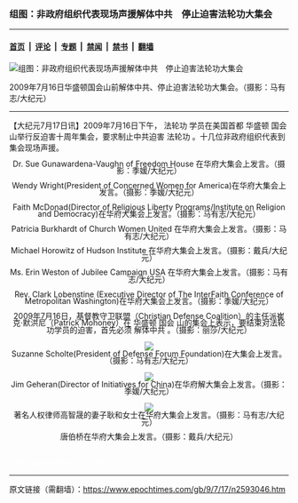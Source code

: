 ### 组图：非政府组织代表现场声援解体中共　停止迫害法轮功大集会

---

#### [首页](../../../..?n2593046) &nbsp;|&nbsp; [评论](../../../../../epoch-comment?n2593046) &nbsp;|&nbsp; [专题](../../../../../epoch-special?n2593046) &nbsp;|&nbsp; [禁闻](../../../../../epoch-news?n2593046) &nbsp;|&nbsp; [禁书](../../../../../books?n2593046) &nbsp;|&nbsp; [翻墙](https://github.com/gfw-breaker/nogfw/blob/master/README.md?n2593046)


<div><img alt="组图：非政府组织代表现场声援解体中共　停止迫害法轮功大集会" class="attachment-djy_600_400 size-djy_600_400 wp-post-image" src="https://i.epochtimes.com/assets/uploads/2009/07/0907161816321892_1-600x400.jpg"/>
<div class="caption">
 <p>
  2009年7月16日华盛顿国会山前解体中共、停止迫害法轮功大集会。（摄影：马有志/大纪元）
 </p>
</div></div><hr/><div class="post_content" id="artbody" itemprop="articleBody">
 <!-- article content begin -->
 <p>
  【大纪元7月17日讯】2009年7月16日下午，
  <ok href="https://www.epochtimes.com/gb/tag/%E6%B3%95%E8%BD%AE%E5%8A%9F.html">
   法轮功
  </ok>
  学员在美国首都
  <ok href="https://www.epochtimes.com/gb/tag/%E5%8D%8E%E7%9B%9B%E9%A1%BF.html">
   华盛顿
  </ok>
  <ok href="https://www.epochtimes.com/gb/tag/%E5%9B%BD%E4%BC%9A.html">
   国会
  </ok>
  山举行反迫害十周年集会，要求制止中共迫害
  <ok href="https://www.epochtimes.com/gb/tag/%E6%B3%95%E8%BD%AE%E5%8A%9F.html">
   法轮功
  </ok>
  。十几位非政府组织代表到集会现场声援。
 </p>
 <p>
  <!--image v 1.5-->
 </p>
 <div style="line-height: 90%; text-align: center;">
  <ok href=" https://i.epochtimes.com/assets/uploads/2009/07/0907161719581892_1.jpg" rel="noreferrer noopener" target="_blank">
   <img alt="" class="size-large wp-image-7320042" src="https://i.epochtimes.com/assets/uploads/2009/07/0907161719581892_1.jpg" title=""/>
  </ok>
  <br/>
  <span class="bn12">
   Dr. Sue Gunawardena-Vaughn of Freedom House 在华府大集会上发言。（摄影：季媛/大纪元）
  </span>
 </div>
 <p>
  <!-- -->
 </p>
 <p>
  <p>
   <!--image v 1.5-->
  </p>
  <div style="line-height: 90%; text-align: center;">
   <ok href=" https://i.epochtimes.com/assets/uploads/2009/07/0907161723271892_1-600x400.jpg" rel="noreferrer noopener" target="_blank">
    <img alt="" class="size-large wp-image-7320047" src="https://i.epochtimes.com/assets/uploads/2009/07/0907161723271892_1-600x400.jpg" title=""/>
   </ok>
   <br/>
   <span class="bn12">
    Wendy Wright(President of Concerned Women for America)在华府大集会上发言。（摄影：季媛/大纪元）
   </span>
  </div>
  <p>
   <!-- -->
  </p>
  <p>
   <p>
    <!--image v 1.5-->
   </p>
   <div style="line-height: 90%; text-align: center;">
    <ok href=" https://i.epochtimes.com/assets/uploads/2009/07/0907161714261892_1-600x400.jpg" rel="noreferrer noopener" target="_blank">
     <img alt="" class="size-large wp-image-7320051" src="https://i.epochtimes.com/assets/uploads/2009/07/0907161714261892_1-600x400.jpg" title=""/>
    </ok>
    <br/>
    <span class="bn12">
     Faith McDonad(Director of Religious Liberty Programs/Institute on Religion and Democracy)在华府大集会上发言。（摄影：马有志/大纪元）
    </span>
   </div>
   <p>
    <!-- -->
   </p>
   <p>
    <!--image v 1.5-->
   </p>
   <div style="line-height: 90%; text-align: center;">
    <ok href=" https://i.epochtimes.com/assets/uploads/2009/07/0907161713151892_1-600x400.jpg" rel="noreferrer noopener" target="_blank">
     <img alt="" class="size-large wp-image-7320056" src="https://i.epochtimes.com/assets/uploads/2009/07/0907161713151892_1-600x400.jpg" title=""/>
    </ok>
    <br/>
    <span class="bn12">
     Patricia Burkhardt of Church Women United 在华府大集会上发言。（摄影：马有志/大纪元）
    </span>
   </div>
   <p>
    <!-- -->
   </p>
   <p>
    <!--image v 1.5-->
   </p>
   <div style="line-height: 90%; text-align: center;">
    <ok href=" https://i.epochtimes.com/assets/uploads/2009/07/0907161657301892_1.jpg" rel="noreferrer noopener" target="_blank">
     <img alt="" class="size-large wp-image-7320061" src="https://i.epochtimes.com/assets/uploads/2009/07/0907161657301892_1.jpg" title=""/>
    </ok>
    <br/>
    <span class="bn12">
     Michael Horowitz of Hudson Institute 在华府大集会上发言。（摄影：戴兵/大纪元）
    </span>
   </div>
   <p>
    <!-- -->
   </p>
   <p>
    <!--image v 1.5-->
   </p>
   <div style="line-height: 90%; text-align: center;">
    <ok href=" https://i.epochtimes.com/assets/uploads/2009/07/0907161710371892_1-600x400.jpg" rel="noreferrer noopener" target="_blank">
     <img alt="" class="size-large wp-image-7320063" src="https://i.epochtimes.com/assets/uploads/2009/07/0907161710371892_1-600x400.jpg" title=""/>
    </ok>
    <br/>
    <span class="bn12">
     Ms. Erin Weston of Jubilee Campaign USA 在华府大集会上发言。（摄影：马有志/大纪元）
    </span>
   </div>
   <p>
    <!-- -->
   </p>
   <p>
    <!--image v 1.5-->
   </p>
   <div style="line-height: 90%; text-align: center;">
    <ok href=" https://i.epochtimes.com/assets/uploads/2009/07/0907161723051892_1.jpg" rel="noreferrer noopener" target="_blank">
     <img alt="" class="size-large wp-image-7320070" src="https://i.epochtimes.com/assets/uploads/2009/07/0907161723051892_1.jpg" title=""/>
    </ok>
    <br/>
    <span class="bn12">
     Rev. Clark Lobenstine (Executive Director of The InterFaith Conference of Metropolitan Washington)在华府大集会上发言。（摄影：季媛/大纪元）
    </span>
   </div>
   <p>
    <!-- -->
   </p>
   <p>
    <!--image v 1.5-->
   </p>
   <div style="line-height: 90%; text-align: center;">
    <ok href=" https://i.epochtimes.com/assets/uploads/2009/07/0907170003562038_3.jpg" rel="noreferrer noopener" target="_blank">
     <img alt="" class="size-large wp-image-7320075" src="https://i.epochtimes.com/assets/uploads/2009/07/0907170003562038_3.jpg" title=""/>
    </ok>
    <br/>
    <span class="bn12">
     2009年7月16日，基督教守卫联盟（Christian Defense Coalition）的主任派崔克‧默洪尼（Patrick Mohoney）在
     <ok href="https://www.epochtimes.com/gb/tag/%E5%8D%8E%E7%9B%9B%E9%A1%BF.html">
      华盛顿
     </ok>
     <ok href="https://www.epochtimes.com/gb/tag/%E5%9B%BD%E4%BC%9A.html">
      国会
     </ok>
     山的集会上表示，要结束对法轮功学员的迫害，首先必须
     <ok href="https://www.epochtimes.com/gb/tag/%E8%A7%A3%E4%BD%93%E4%B8%AD%E5%85%B1.html">
      解体中共
     </ok>
     。（摄影：丽莎/大纪元）
    </span>
   </div>
   <p>
    <!-- -->
   </p>
   <p>
    <p>
     <!--image v 1.5-->
    </p>
    <div style="line-height: 90%; text-align: center;">
     <ok href="http://img.epochtimes.com/i6/0907161703381892_1.jpg">
      <img src="//img.epochtimes.com/i6/0907161703381892_1--ss.jpg"/>
     </ok>
     <br/>
     <span class="bn12">
      Suzanne Scholte(President of Defense Forum Foundation)在大集会上发言。（摄影：马有志/大纪元）
     </span>
    </div>
    <p>
     <!-- -->
    </p>
    <p>
     <!--image v 1.5-->
    </p>
    <div style="line-height: 90%; text-align: center;">
     <ok href="http://img.epochtimes.com/i6/0907161723131892_1.jpg">
      <img src="//img.epochtimes.com/i6/0907161723131892_1--ss.jpg"/>
     </ok>
     <br/>
     <span class="bn12">
      Jim Geheran(Director of Initiatives for China)在华府解大集会上发言。（摄影：季媛/大纪元）
     </span>
    </div>
    <p>
     <!-- -->
    </p>
    <p>
     <!--image v 1.5-->
    </p>
    <div style="line-height: 90%; text-align: center;">
     <ok href="http://img.epochtimes.com/i6/0907161703091892_1.jpg">
      <img src="//img.epochtimes.com/i6/0907161703091892_1--ss.jpg"/>
     </ok>
     <br/>
     <span class="bn12">
      著名人权律师高智晟的妻子耿和女士在华府大集会上发言。（摄影：马有志/大纪元）
     </span>
    </div>
    <p>
     <!-- -->
    </p>
    <p>
     <!--image v 1.5-->
    </p>
    <div style="line-height: 90%; text-align: center;">
     <ok href=" https://i.epochtimes.com/assets/uploads/2009/07/0907161700271892_1.jpg" rel="noreferrer noopener" target="_blank">
      <img alt="" class="size-large wp-image-7320079" src="https://i.epochtimes.com/assets/uploads/2009/07/0907161700271892_1.jpg" title=""/>
     </ok>
     <br/>
     <span class="bn12">
      唐伯桥在华府大集会上发言。（摄影：戴兵/大纪元）
     </span>
    </div>
    <p>
     <!-- -->
     <br/>
     <font color="#ffffff">
      (http://www.dajiyuan.com)
     </font>
    </p>
    <!-- article content end -->
    <div id="below_article_ad">
    </div>
   </p>
  </p>
 </p>
</div>


---

原文链接（需翻墙）：https://www.epochtimes.com/gb/9/7/17/n2593046.htm